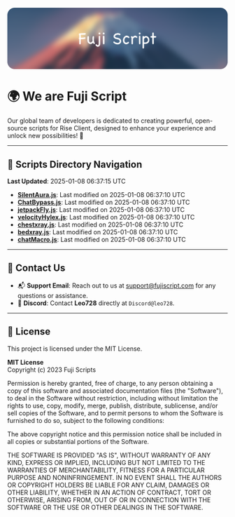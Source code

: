![Banner](.github/b.webp)

# 🌍 **We are Fuji Script**

Our global team of developers is dedicated to creating powerful, open-source scripts for Rise Client, designed to enhance your experience and unlock new possibilities! 🌟

---
<!-- SCRIPTS_NAVIGATION_START -->
## 📂 **Scripts Directory Navigation**

**Last Updated**: 2025-01-08 06:37:15 UTC

- **[SilentAura.js](scripts/SilentAura.js)**: Last modified on 2025-01-08 06:37:10 UTC
- **[ChatBypass.js](scripts/ChatBypass.js)**: Last modified on 2025-01-08 06:37:10 UTC
- **[jetpackFly.js](scripts/jetpackFly.js)**: Last modified on 2025-01-08 06:37:10 UTC
- **[velocityHylex.js](scripts/velocityHylex.js)**: Last modified on 2025-01-08 06:37:10 UTC
- **[chestxray.js](scripts/chestxray.js)**: Last modified on 2025-01-08 06:37:10 UTC
- **[bedxray.js](scripts/bedxray.js)**: Last modified on 2025-01-08 06:37:10 UTC
- **[chatMacro.js](scripts/chatMacro.js)**: Last modified on 2025-01-08 06:37:10 UTC

<!-- SCRIPTS_NAVIGATION_END -->

---

## 💬 **Contact Us**  
- 📬 **Support Email**: Reach out to us at [support@fujiscript.com](mailto:support@fujiscript.com) for any questions or assistance.  
- 💬 **Discord**: Contact **Leo728** directly at `Discord@leo728`.

---

## 📜 **License**

This project is licensed under the MIT License.  

**MIT License**  
Copyright (c) 2023 Fuji Scripts  

Permission is hereby granted, free of charge, to any person obtaining a copy of this software and associated documentation files (the "Software"), to deal in the Software without restriction, including without limitation the rights to use, copy, modify, merge, publish, distribute, sublicense, and/or sell copies of the Software, and to permit persons to whom the Software is furnished to do so, subject to the following conditions:  

The above copyright notice and this permission notice shall be included in all copies or substantial portions of the Software.  

THE SOFTWARE IS PROVIDED "AS IS", WITHOUT WARRANTY OF ANY KIND, EXPRESS OR IMPLIED, INCLUDING BUT NOT LIMITED TO THE WARRANTIES OF MERCHANTABILITY, FITNESS FOR A PARTICULAR PURPOSE AND NONINFRINGEMENT. IN NO EVENT SHALL THE AUTHORS OR COPYRIGHT HOLDERS BE LIABLE FOR ANY CLAIM, DAMAGES OR OTHER LIABILITY, WHETHER IN AN ACTION OF CONTRACT, TORT OR OTHERWISE, ARISING FROM, OUT OF OR IN CONNECTION WITH THE SOFTWARE OR THE USE OR OTHER DEALINGS IN THE SOFTWARE.  
